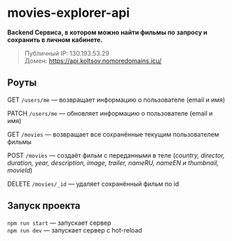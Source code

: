 # movies-explorer-api

**Backend Сервиса, в котором можно найти фильмы по запросу и сохранить в личном кабинете.**

> Публичный IP: 130.193.53.29  
> Домен: https://api.koltsov.nomoredomains.icu/  

## Роуты  

GET `/users/me` —  возвращает информацию о пользователе (email и имя)  

PATCH `/users/me` — обновляет информацию о пользователе (email и имя)  

GET `/movies` — возвращает все сохранённые текущим  пользователем фильмы  

POST `/movies` — создаёт фильм с переданными в теле (*country, director, duration, year, description, image, trailer, nameRU, nameEN и thumbnail, movieId*)  

DELETE `/movies/_id` — удаляет сохранённый фильм по id
## Запуск проекта  

`npm run start` — запускает сервер   
`npm run dev` — запускает сервер с hot-reload
